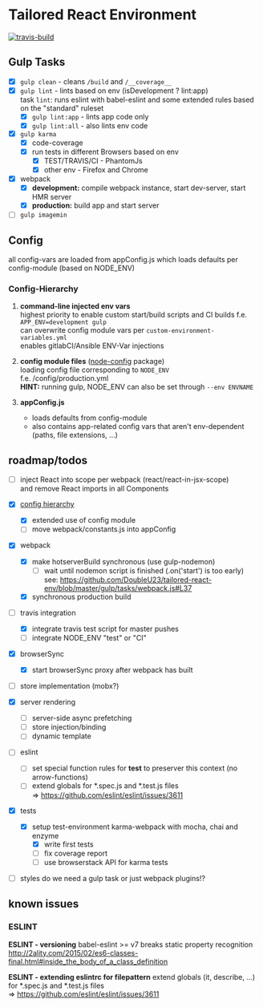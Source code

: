 # Tailored React Environment
[![travis-build](https://api.travis-ci.org/DoubleU23/tailored-react-env.svg?branch=master "travis build")](https://travis-ci.org/DoubleU23/tailored-react-env)

## Gulp Tasks

* [x] `gulp clean` - cleans `/build` and `/__coverage__`
* [x] `gulp lint`  - lints based on env (isDevelopment ? lint:app)  
    task `lint`: runs eslint with babel-eslint and some extended rules based on the "standard" ruleset
  * [x] `gulp lint:app` - lints app code only
  * [x] `gulp lint:all` - also lints env code
* [x] `gulp karma`
  * [x] code-coverage
  * [x] run tests in different Browsers based on env
      * [x] TEST/TRAVIS/CI - PhantomJs
      * [x] other env - Firefox and Chrome
* [x] webpack
  * [x] __development:__ compile webpack instance, start dev-server, start HMR server
  * [x] __production:__ build app and start server
* [ ] `gulp imagemin`

## Config

all config-vars are loaded from appConfig.js which loads defaults per config-module (based on NODE_ENV)

### Config-Hierarchy
1. __command-line injected env vars__  
    highest priority to enable custom start/build scripts and CI builds
    f.e. `APP_ENV=development gulp`  
    can overwrite config module vars per `custom-environment-variables.yml`  
    enables gitlabCI/Ansible ENV-Var injections  

2. __config module files__ ([node-config](https://www.npmjs.com/package/config) package)  
    loading config file corresponding to `NODE_ENV`  
    f.e. /config/production.yml  
    __HINT:__ running gulp, NODE_ENV can also be set through `--env ENVNAME`

3. __appConfig.js__
    * loads defaults from config-module
    * also contains app-related config vars that aren't env-dependent (paths, file extensions, ...)

## roadmap/todos
* [ ]  inject React into scope per webpack (react/react-in-jsx-scope)  
    and remove React imports in all Components

* [x] [config hierarchy](#config-hierarchy)  
  * [x] extended use of config module  
  * [ ] move webpack/constants.js into appConfig
* [x] webpack
    * [x] make hotserverBuild synchronous (use gulp-nodemon)  
      * [ ] wait until nodemon script is finished (.on('start') is too early)  
      see: https://github.com/DoubleU23/tailored-react-env/blob/master/gulp/tasks/webpack.js#L37
    * [x] synchronous production build
* [ ] travis integration
  * [x] integrate travis test script for master pushes
  * [ ] integrate NODE_ENV "test" or "CI"
* [x] browserSync
  * [x] start browserSync proxy after webpack has built
* [ ] store implementation (mobx?)
* [x] server rendering  
  * [ ] server-side async prefetching
  * [ ] store injection/binding
  * [ ] dynamic template
* [ ] eslint
  * [ ] set special function rules for __test__ to preserver this context (no arrow-functions)
  * [ ] extend globals for *.spec.js and *.test.js files  
  => https://github.com/eslint/eslint/issues/3611
* [x] tests
  * [x] setup test-environment
    karma-webpack with mocha, chai and enzyme
    * [x] write first tests
    * [ ] fix coverage report
    * [ ] use browserstack API for karma tests
* [ ] styles
  do we need a gulp task or just webpack plugins!?

## known issues

### ESLINT

__ESLINT - versioning__
babel-eslint >= v7 breaks static property recognition
http://2ality.com/2015/02/es6-classes-final.html#inside_the_body_of_a_class_definition  

__ESLINT - extending eslintrc for filepattern__
extend globals (it, describe, ...) for *.spec.js and *.test.js files  
  => https://github.com/eslint/eslint/issues/3611
